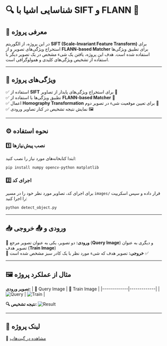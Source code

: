 # 🔍 شناسایی اشیا با SIFT و FLANN 🚀

## 📌 معرفی پروژه
در این پروژه، از الگوریتم **SIFT (Scale-Invariant Feature Transform)** برای استخراج ویژگی‌های تصویر و از **FLANN-based Matcher** برای تطبیق ویژگی‌ها استفاده شده است. هدف این پروژه، یافتن یک شیء مشخص در یک تصویر دیگر با استفاده از تشخیص ویژگی‌های کلیدی و همولوگرافی است.

---

## 🎯 ویژگی‌های پروژه
✅ استفاده از **SIFT** برای استخراج ویژگی‌های پایدار از تصاویر 🔬  
✅ تطبیق ویژگی‌ها با استفاده از **FLANN-based Matcher** 🔗  
✅ اعمال **Homography Transformation** برای تعیین موقعیت شیء در تصویر دوم 📍  
✅ نمایش نتیجه تشخیص در کنار تصاویر ورودی 🖼️

---

## ⚙️ نحوه استفاده
### 1️⃣ نصب پیش‌نیازها
ابتدا کتابخانه‌های مورد نیاز را نصب کنید:
```bash
pip install numpy opencv-python matplotlib
```

### 2️⃣ اجرای کد
برای اجرای کد، تصاویر مورد نظر خود را در مسیر `images/` قرار داده و سپس اسکریپت را اجرا کنید:
```bash
python detect_object.py
```

---

## 📥 ورودی و 📤 خروجی
🔹 **ورودی:** دو تصویر، یکی به عنوان تصویر مرجع (**Query Image**) و دیگری به عنوان تصویر هدف (**Train Image**)  
🔹 **خروجی:** تصویر هدف که شیء مورد نظر با یک کادر سبز مشخص شده است ✅

---

## 🖼️ مثال از عملکرد پروژه
**تصویر ورودی:**
| 🎯 Query Image | 🎯 Train Image |
|-------------|-------------|
| ![Query](images/query.jpg) | ![Train](images/train.jpg) |

**🔍 نتیجه تشخیص:**
![Result](images/result.jpg)

---

## 🔗 لینک پروژه
📌 [مشاهده در گیت‌هاب](https://github.com/pooyaHajiSadeghi/sift-object-detection)
